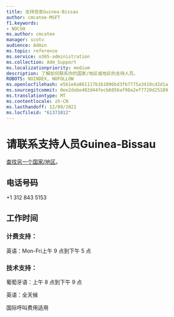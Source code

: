 ```yaml
---
title: 支持信息Guinea-Bissau
author: cmcatee-MSFT
f1.keywords:
- NOCSH
ms.author: cmcatee
manager: scotv
audience: Admin
ms.topic: reference
ms.service: o365-administration
ms.collection: Adm_Support
ms.localizationpriority: medium
description: 了解如何联系你的国家/地区或地区的支持人员。
ROBOTS: NOINDEX, NOFOLLOW
ms.openlocfilehash: e5b1e6a861117b1b1096bd3fb7775a3410cd2d1a
ms.sourcegitcommit: 0ee2dabe402d44fecb6856af98a2ef7720d25189
ms.translationtype: MT
ms.contentlocale: zh-CN
ms.lasthandoff: 12/09/2021
ms.locfileid: "61371012"
---
```

# <a name="contact-support-for-guinea-bissau"></a>请联系支持人员Guinea-Bissau

[查找另一个国家/地区](../get-help-support.md)。

## <a name="phone-number"></a>电话号码
+1 312 843 5153

## <a name="hours"></a>工作时间
### <a name="billing-support"></a>计费支持：

英语：Mon-Fri上午 9 点到下午 5 点

### <a name="technical-support"></a>技术支持：

葡萄牙语：上午 8 点到下午 9 点

英语：全天候

国际呼叫费用适用
